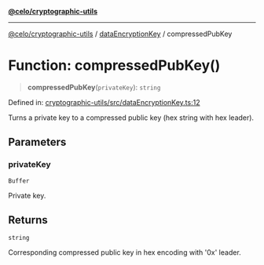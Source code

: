 [**@celo/cryptographic-utils**](../../README.md)

***

[@celo/cryptographic-utils](../../modules.md) / [dataEncryptionKey](../README.md) / compressedPubKey

# Function: compressedPubKey()

> **compressedPubKey**(`privateKey`): `string`

Defined in: [cryptographic-utils/src/dataEncryptionKey.ts:12](https://github.com/celo-org/developer-tooling/blob/master/packages/sdk/cryptographic-utils/src/dataEncryptionKey.ts#L12)

Turns a private key to a compressed public key (hex string with hex leader).

## Parameters

### privateKey

`Buffer`

Private key.

## Returns

`string`

Corresponding compressed public key in hex encoding with '0x' leader.
